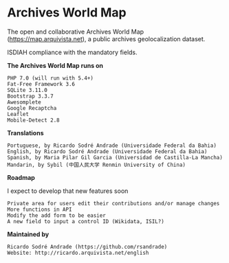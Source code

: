 # Archives World Map
The open and collaborative Archives World Map (https://map.arquivista.net), a public archives geolocalization dataset.

ISDIAH compliance with the mandatory fields.

**The Archives World Map runs on**

    PHP 7.0 (will run with 5.4+)
    Fat-Free Framework 3.6
    SQLite 3.11.0
    Bootstrap 3.3.7
    Awesomplete
    Google Recaptcha
    Leaflet
    Mobile-Detect 2.8

**Translations**

    Portuguese, by Ricardo Sodré Andrade (Universidade Federal da Bahia)
    English, by Ricardo Sodré Andrade (Universidade Federal da Bahia)
    Spanish, by Maria Pilar Gil Garcia (Universidad de Castilla-La Mancha)
    Mandarin, by Sybil (中国人民大学 Renmin University of China)

**Roadmap**

I expect to develop that new features soon

    Private area for users edit their contributions and/or manage changes
    More functions in API
    Modify the add form to be easier
    A new field to input a control ID (Wikidata, ISIL?)

**Maintained by**

    Ricardo Sodré Andrade (https://github.com/rsandrade)
    Website: http://ricardo.arquivista.net/english

